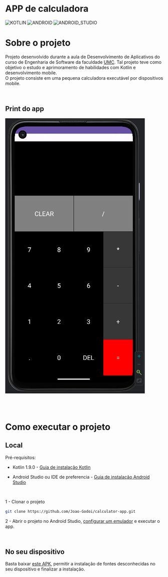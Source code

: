 # APP de calculadora

![KOTLIN](https://img.shields.io/badge/Kotlin-0095D5?&style=for-the-badge&logo=kotlin&logoColor=white)
![ANDROID](https://img.shields.io/badge/Android-3DDC84?style=for-the-badge&logo=android&logoColor=white)
![ANDROID_STUDIO](https://img.shields.io/badge/Android_Studio-3DDC84?style=for-the-badge&logo=android-studio&logoColor=white)

# Sobre o projeto

Projeto desenvolvido durante a
aula de Desenvolvimento de Aplicativos do curso de Engenharia de Software da faculdade [UMC](https://www.umc.br/).
Tal projeto teve como objetivo o estudo e aprimoramento de habilidades com Kotlin e desenvolvimento mobile. <br>
O projeto consiste em uma pequena calculadora executável por dispositivos mobile.


<br>

## Print do app

![Print](/docs/print.png)

<br> <br>

# Como executar o projeto

## Local

Pré-requisitos:

- Kotlin 1.9.0 - [Guia de instalação Kotlin](https://kotlinlang.org/docs/command-line.html)

- Android Studio ou IDE de preferencia - [Guia de instalação Android Studio](https://developer.android.com/studio)

<br>

1 - Clonar o projeto
```bash
git clone https://github.com/Joao-Godoi/calculator-app.git
```


2 - Abrir o projeto no Android Studio, [configurar um emulador](https://developer.android.com/studio/run/emulator?hl=pt-br) e executar o app.

<br>

## No seu dispositivo

Basta baixar [este APK](https://github.com/Joao-Godoi/calculator-app/blob/main/docs/Calculator.apk), permitir a instalação de fontes desconhecidas no seu dispositivo e finalizar a instalação.